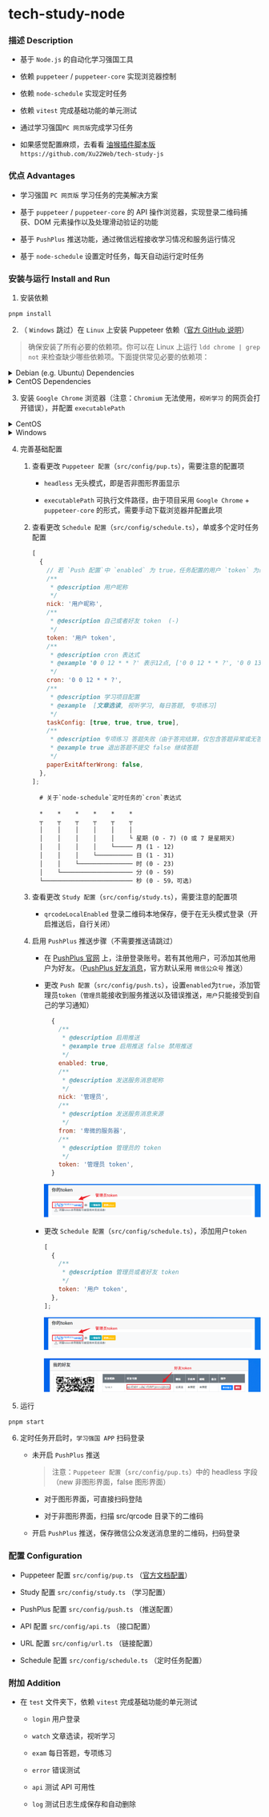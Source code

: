 # tech-study-node

### 描述 Description

- 基于 `Node.js` 的自动化学习强国工具

- 依赖 `puppeteer` / `puppeteer-core` 实现浏览器控制

- 依赖 `node-schedule` 实现定时任务

- 依赖 `vitest` 完成基础功能的单元测试

- 通过学习强国`PC 网页版`完成学习任务

- 如果感觉配置麻烦，去看看 [油猴插件脚本版](https://github.com/Xu22Web/tech-study-js '油猴插件脚本版') `https://github.com/Xu22Web/tech-study-js`

### 优点 Advantages

- 学习强国 `PC 网页版` 学习任务的完美解决方案

- 基于 `puppeteer` / `puppeteer-core` 的 API 操作浏览器，实现登录二维码捕获、DOM 元素操作以及处理滑动验证的功能

- 基于 `PushPlus` 推送功能，通过微信远程接收学习情况和服务运行情况

- 基于 `node-schedule` 设置定时任务，每天自动运行定时任务

### 安装与运行 Install and Run

1. 安装依赖

```
pnpm install
```

2. （ `Windows` 跳过）在 `Linux` 上安装 Puppeteer 依赖（[官方 GitHub 说明](https://github.com/puppeteer/puppeteer/blob/main/docs/troubleshooting.md#chrome-headless-doesnt-launch-on-unix 'Linux 的 Puppeteer 依赖')）

> 确保安装了所有必要的依赖项。你可以在 Linux 上运行 `ldd chrome | grep not` 来检查缺少哪些依赖项。下面提供常见必要的依赖项：

<details>
<summary>Debian (e.g. Ubuntu) Dependencies</summary>

```
 apt install \
 gconf-service \
 libasound2 \
 libatk1.0-0 \
 libc6 \
 libcairo2 \
 libcups2 \
 libdbus-1-3 \
 libexpat1 \
 libfontconfig1 \
 libgcc1 \
 libgconf-2-4 \
 libgdk-pixbuf2.0-0 \
 libglib2.0-0 \
 libgtk-3-0 \
 libnspr4 \
 libpango-1.0-0 \
 libpangocairo-1.0-0 \
 libstdc++6 \
 libx11-6 \
 libx11-xcb1 \
 libxcb1 \
 libxcomposite1 \
 libxcursor1 \
 libxdamage1 \
 libxext6 \
 libxfixes3 \
 libxi6 \
 libxrandr2 \
 libxrender1 \
 libxss1 \
 libxtst6 \
 ca-certificates \
 fonts-liberation \
 libappindicator1 \
 libnss3 \
 lsb-release \
 xdg-utils \
 wget
```

</details>

<details>
<summary>CentOS Dependencies</summary>
   
  ```bash
   yum install -y \
   alsa-lib.x86_64 \
   atk.x86_64 \
   cups-libs.x86_64 \
   gtk3.x86_64 \
   ipa-gothic-fonts \
   libXcomposite.x86_64 \
   libXcursor.x86_64 \
   libXdamage.x86_64 \
   libXext.x86_64 \
   libXi.x86_64 \
   libXrandr.x86_64 \
   libXScrnSaver.x86_64 \
   libXtst.x86_64 \
   pango.x86_64 \
   xorg-x11-fonts-100dpi \
   xorg-x11-fonts-75dpi \
   xorg-x11-fonts-cyrillic \
   xorg-x11-fonts-misc \
   xorg-x11-fonts-Type1 \
   xorg-x11-utils
  ```

</details>

3. 安装 `Google Chrome` 浏览器（注意：`Chromium` 无法使用，`视听学习` 的网页会打开错误），并配置 `executablePath`

<details>
<summary>CentOS</summary>

- 配置 yum 源

  - 在目录 `/etc/yum.repos.d/` 下新建文件 `google-chrome.repo`

    ```bash
     cd /etc/yum.repos.d/
     vim /ect/yum.repos.d/google-chrome.repo
    ```

  - 编辑文件 `google-chrome.repo` ，保存并退出

    ```
     [google-chrome]
     name=google-chrome
     baseurl=http://dl.google.com/linux/rpm/stable/$basearch
     enabled=1
     gpgcheck=1
     gpgkey=https://dl-ssl.google.com/linux/linux_signing_key.pub
    ```

- 安装 `Google Chrome` 浏览器

  - Google 官方源安装：

    ```bash
     yum -y install google-chrome-stable
    ```

  - Google 官方源可能在中国无法使用，需添加参数:

    ```bash
     yum -y install google-chrome-stable --nogpgcheck
    ```

- 测试运行 `Google Chrome` 浏览器

```bash
 google-chrome
 # 或
 google-chrome-stable
```

- 在 Puppeteer 配置中，将 `executablePath` 字段值改为 `google-chrome` 或 `google-chrome-stable`

</details>

<details>
<summary>Windows</summary>

- 下载安装 `Google Chrome` 浏览器

  - 官网安装：[Google Chrome 网络浏览器](https://www.google.cn/intl/zh-CN/chrome 'Google Chrome 网络浏览器')

- 准备可执行文件 `Google Chrome` 浏览器

  - 在项目根目录，新建文件夹 `.local_chromium`

    ```
     md .local_chromium
    ```

  - `Google Chrome` 安装根目录 `C:/Program Files/Google/Chrome/Application` （不一定是这个路径，根据自身情况而定），安装根目录里的 `chrome.exe` 等文件（不含文件夹）、 文件夹 `1xx.0.xxx.xxx` 里的 `1xx.0.xxx.xxx.manifest` 等文件（不含文件夹）以及 `1xx.0.xxx.xxx`里的`Locales` 文件夹（即标记 `✔` 的文件及文件夹），复制到 `.local_chromium`

    ```
     Application
      │  chrome.exe                          ✔
      │  chrome.VisualElementsManifest.xml   ✔
      │  chrome_proxy.exe                    ✔
      │  master_preferences                  ✔
      │
      └─1xx.0.xxx.xxx
         │  1xx.0.xxx.xxx.manifest           ✔
         │  1xx.0.xxx.xxx.manifest           ✔
         │  chrome.dll                       ✔
         │  ... ...                          ✔
         │
         └─Locales                           ✔
    ```

- 在 Puppeteer 配置中，将 `executablePath` 字段值改为 `.local_chromium/chrome.exe`

</details>

4. 完善基础配置

   1. 查看更改 `Puppeteer 配置`（`src/config/pup.ts`），需要注意的配置项

      - `headless` 无头模式，即是否非图形界面显示

      - `executablePath` 可执行文件路径，由于项目采用 `Google Chrome` + `puppeteer-core` 的形式，需要手动下载浏览器并配置此项

   2. 查看更改 `Schedule 配置`（`src/config/schedule.ts`），单或多个定时任务配置

      ```js
      [
        {
          // 若 `Push 配置`中 `enabled` 为 true，任务配置的用户 `token` 为必填项
          /**
           * @description 用户昵称
           */
          nick: '用户昵称',
          /**
           * @description 自己或者好友 token  (-)
           */
          token: '用户 token',
          /**
           * @description cron 表达式
           * @example '0 0 12 * * ?' 表示12点, ['0 0 12 * * ?', '0 0 13 * * ?'] 表示十二点和十三点
           */
          cron: '0 0 12 * * ?',
          /**
           * @description 学习项目配置
           * @example  [文章选读, 视听学习, 每日答题, 专项练习]
           */
          taskConfig: [true, true, true, true],
          /**
           * @description 专项练习 答题失败（由于答完结算，仅包含答题异常或无答案）退出不提交
           * @example true 退出答题不提交 false 继续答题
           */
          paperExitAfterWrong: false,
        },
      ];
      ```

      ```
        # 关于`node-schedule`定时任务的`cron`表达式

        *    *    *    *    *    *
        ┬    ┬    ┬    ┬    ┬    ┬
        │    │    │    │    │    │
        │    │    │    │    │    └ 星期 (0 - 7) (0 或 7 是星期天)
        │    │    │    │    └───── 月 (1 - 12)
        │    │    │    └────────── 日 (1 - 31)
        │    │    └─────────────── 时 (0 - 23)
        │    └──────────────────── 分 (0 - 59)
        └───────────────────────── 秒 (0 - 59，可选)
      ```

   3. 查看更改 `Study 配置`（`src/config/study.ts`），需要注意的配置项

      - `qrcodeLocalEnabled` 登录二维码本地保存，便于在无头模式登录（开启推送后，自行关闭）

   4. 启用 `PushPlus` 推送步骤（不需要推送请跳过）

      - 在 [PushPlus 官网](https://www.pushplus.plus/ 'PushPlus 官网') 上，注册登录账号。若有其他用户，可添加其他用户为好友。（[PushPlus 好友消息](https://www.pushplus.plus/liaison.html 'PushPlus 好友消息')，官方默认采用 `微信公众号` 推送）

      - 更改 `Push 配置`（`src/config/push.ts`），设置`enabled`为`true`，添加管理员`token`（`管理员`能接收到服务推送以及错误推送，`用户`只能接受到自己的学习通知）

        ```js
          {
            /**
             * @description 启用推送
             * @example true 启用推送 false 禁用推送
             */
            enabled: true,
            /**
             * @description 发送服务消息昵称
             */
            nick: '管理员',
            /**
             * @description 发送服务消息来源
             */
            from: '卑微的服务器',
            /**
             * @description 管理员的 token
             */
            token: '管理员 token',
          }

        ```

        ![管理员token](./images/administrator.png)

      - 更改 `Schedule 配置`（`src/config/schedule.ts`），添加用户`token`

        ```js
        [
          {
            /**
             * @description 管理员或者好友 token
             */
            token: '用户 token',
          },
        ];
        ```

        ![管理员token](./images/administrator.png)

        ![好友消息token](./images/user.png)

5. 运行

```
pnpm start
```

6. 定时任务开启时，`学习强国 APP` 扫码登录

   - 未开启 `PushPlus` 推送

     > 注意：`Puppeteer 配置`（`src/config/pup.ts`）中的 headless 字段（new 非图形界面，false 图形界面）

     - 对于图形界面，可直接扫码登陆

     - 对于非图形界面，扫描 src/qrcode 目录下的二维码

   - 开启 `PushPlus` 推送，保存微信公众发送消息里的二维码，扫码登录

### 配置 Configuration

- Puppeteer 配置 `src/config/pup.ts` （[官方文档配置](https://pptr.dev/api/puppeteer.launchoptions 'Puppeteer 使用和配置')）

- Study 配置 `src/config/study.ts` （学习配置）

- PushPlus 配置 `src/config/push.ts` （推送配置）

- API 配置 `src/config/api.ts` （接口配置）

- URL 配置 `src/config/url.ts` （链接配置）

- Schedule 配置 `src/config/schedule.ts` （定时任务配置）

### 附加 Addition

- 在 `test` 文件夹下，依赖 `vitest` 完成基础功能的单元测试

  - `login` 用户登录

  - `watch` 文章选读，视听学习

  - `exam` 每日答题，专项练习

  - `error` 错误测试

  - `api` 测试 API 可用性

  - `log` 测试日志生成保存和自动删除
